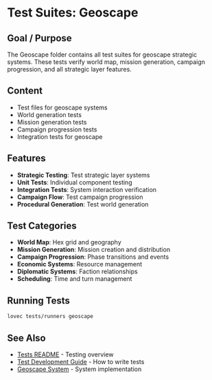 # Test Suites: Geoscape

## Goal / Purpose

The Geoscape folder contains all test suites for geoscape strategic systems. These tests verify world map, mission generation, campaign progression, and all strategic layer features.

## Content

- Test files for geoscape systems
- World generation tests
- Mission generation tests
- Campaign progression tests
- Integration tests for geoscape

## Features

- **Strategic Testing**: Test strategic layer systems
- **Unit Tests**: Individual component testing
- **Integration Tests**: System interaction verification
- **Campaign Flow**: Test campaign progression
- **Procedural Generation**: Test world generation

## Test Categories

- **World Map**: Hex grid and geography
- **Mission Generation**: Mission creation and distribution
- **Campaign Progression**: Phase transitions and events
- **Economic Systems**: Resource management
- **Diplomatic Systems**: Faction relationships
- **Scheduling**: Time and turn management

## Running Tests

```bash
lovec tests/runners geoscape
```

## See Also

- [Tests README](../README.md) - Testing overview
- [Test Development Guide](../TEST_DEVELOPMENT_GUIDE.md) - How to write tests
- [Geoscape System](../../engine/geoscape/README.md) - System implementation
